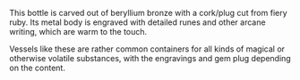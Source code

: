 This bottle is carved out of beryllium bronze with a cork/plug cut from fiery ruby.
Its metal body is engraved with detailed runes and other arcane writing, which are warm to the touch. 

Vessels like these are rather common containers for all kinds of magical or otherwise volatile substances, with the engravings and gem plug depending on the content. 